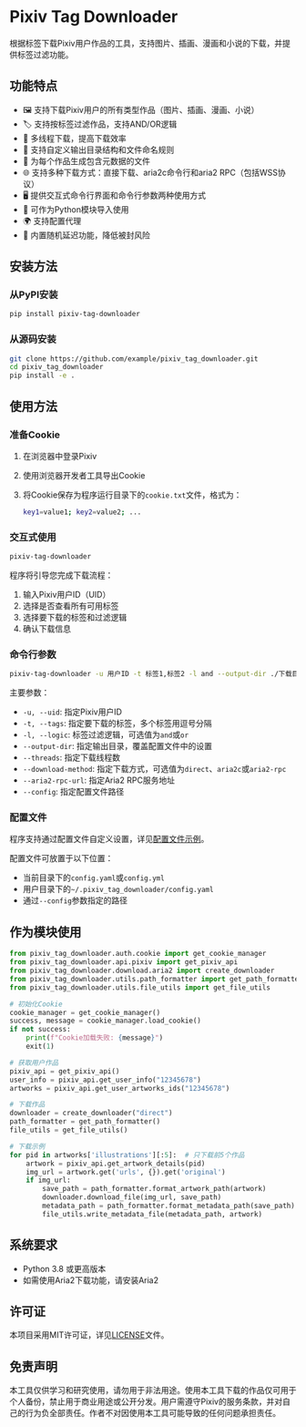 # Pixiv Tag Downloader

根据标签下载Pixiv用户作品的工具，支持图片、插画、漫画和小说的下载，并提供标签过滤功能。

## 功能特点

- 🖼️ 支持下载Pixiv用户的所有类型作品（图片、插画、漫画、小说）
- 🏷️ 支持按标签过滤作品，支持AND/OR逻辑
- 🚀 多线程下载，提高下载效率
- 📂 支持自定义输出目录结构和文件命名规则
- 📝 为每个作品生成包含元数据的文件
- 🌐 支持多种下载方式：直接下载、aria2c命令行和aria2 RPC（包括WSS协议）
- 🖥️ 提供交互式命令行界面和命令行参数两种使用方式
- 🧩 可作为Python模块导入使用
- 🌍 支持配置代理
- 🔄 内置随机延迟功能，降低被封风险

## 安装方法

### 从PyPI安装

```bash
pip install pixiv-tag-downloader
```

### 从源码安装

```bash
git clone https://github.com/example/pixiv_tag_downloader.git
cd pixiv_tag_downloader
pip install -e .
```

## 使用方法

### 准备Cookie

1. 在浏览器中登录Pixiv
2. 使用浏览器开发者工具导出Cookie
3. 将Cookie保存为程序运行目录下的`cookie.txt`文件，格式为：

   ```bash
   key1=value1; key2=value2; ...
   ```

### 交互式使用

```bash
pixiv-tag-downloader
```

程序将引导您完成下载流程：

1. 输入Pixiv用户ID（UID）
2. 选择是否查看所有可用标签
3. 选择要下载的标签和过滤逻辑
4. 确认下载信息

### 命令行参数

```bash
pixiv-tag-downloader -u 用户ID -t 标签1,标签2 -l and --output-dir ./下载目录 --download-method direct --threads 4
```

主要参数：

- `-u, --uid`: 指定Pixiv用户ID
- `-t, --tags`: 指定要下载的标签，多个标签用逗号分隔
- `-l, --logic`: 标签过滤逻辑，可选值为`and`或`or`
- `--output-dir`: 指定输出目录，覆盖配置文件中的设置
- `--threads`: 指定下载线程数
- `--download-method`: 指定下载方式，可选值为`direct`、`aria2c`或`aria2-rpc`
- `--aria2-rpc-url`: 指定Aria2 RPC服务地址
- `--config`: 指定配置文件路径

### 配置文件

程序支持通过配置文件自定义设置，详见[配置文件示例](config.yaml.example)。

配置文件可放置于以下位置：

- 当前目录下的`config.yaml`或`config.yml`
- 用户目录下的`~/.pixiv_tag_downloader/config.yaml`
- 通过`--config`参数指定的路径

## 作为模块使用

```python
from pixiv_tag_downloader.auth.cookie import get_cookie_manager
from pixiv_tag_downloader.api.pixiv import get_pixiv_api
from pixiv_tag_downloader.download.aria2 import create_downloader
from pixiv_tag_downloader.utils.path_formatter import get_path_formatter
from pixiv_tag_downloader.utils.file_utils import get_file_utils

# 初始化Cookie
cookie_manager = get_cookie_manager()
success, message = cookie_manager.load_cookie()
if not success:
    print(f"Cookie加载失败: {message}")
    exit(1)

# 获取用户作品
pixiv_api = get_pixiv_api()
user_info = pixiv_api.get_user_info("12345678")
artworks = pixiv_api.get_user_artworks_ids("12345678")

# 下载作品
downloader = create_downloader("direct")
path_formatter = get_path_formatter()
file_utils = get_file_utils()

# 下载示例
for pid in artworks['illustrations'][:5]:  # 只下载前5个作品
    artwork = pixiv_api.get_artwork_details(pid)
    img_url = artwork.get('urls', {}).get('original')
    if img_url:
        save_path = path_formatter.format_artwork_path(artwork)
        downloader.download_file(img_url, save_path)
        metadata_path = path_formatter.format_metadata_path(save_path)
        file_utils.write_metadata_file(metadata_path, artwork)
```

## 系统要求

- Python 3.8 或更高版本
- 如需使用Aria2下载功能，请安装Aria2

## 许可证

本项目采用MIT许可证，详见[LICENSE](LICENSE)文件。

## 免责声明

本工具仅供学习和研究使用，请勿用于非法用途。使用本工具下载的作品仅可用于个人备份，禁止用于商业用途或公开分发。用户需遵守Pixiv的服务条款，并对自己的行为负全部责任。作者不对因使用本工具可能导致的任何问题承担责任。
